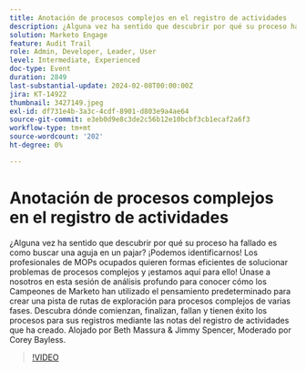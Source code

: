 ```yaml
---
title: Anotación de procesos complejos en el registro de actividades
description: ¿Alguna vez ha sentido que descubrir por qué su proceso ha fallado es como buscar una aguja en un pajar? ¡Podemos identificarnos! Los profesionales de MOPs ocupados quieren formas eficientes de solucionar problemas de procesos complejos y ¡estamos aquí para ello! Únase a nosotros en esta sesión de análisis profundo para conocer cómo los Campeones de Marketo han utilizado el pensamiento predeterminado para crear una pista de rutas de exploración para procesos complejos de varias fases. Descubra dónde comienzan, finalizan, fallan y tienen éxito los procesos para sus registros mediante las notas del registro de actividades que ha creado. Alojado por Beth Massura & Jimmy Spencer, Moderado por Corey Bayless.
solution: Marketo Engage
feature: Audit Trail
role: Admin, Developer, Leader, User
level: Intermediate, Experienced
doc-type: Event
duration: 2849
last-substantial-update: 2024-02-08T00:00:00Z
jira: KT-14922
thumbnail: 3427149.jpeg
exl-id: df731e4b-3a3c-4cdf-8901-d803e9a4ae64
source-git-commit: e3eb0d9e8c3de2c56b12e10bcbf3cb1ecaf2a6f3
workflow-type: tm+mt
source-wordcount: '202'
ht-degree: 0%

---
```


# Anotación de procesos complejos en el registro de actividades

¿Alguna vez ha sentido que descubrir por qué su proceso ha fallado es como buscar una aguja en un pajar? ¡Podemos identificarnos! Los profesionales de MOPs ocupados quieren formas eficientes de solucionar problemas de procesos complejos y ¡estamos aquí para ello! Únase a nosotros en esta sesión de análisis profundo para conocer cómo los Campeones de Marketo han utilizado el pensamiento predeterminado para crear una pista de rutas de exploración para procesos complejos de varias fases. Descubra dónde comienzan, finalizan, fallan y tienen éxito los procesos para sus registros mediante las notas del registro de actividades que ha creado. Alojado por Beth Massura &amp; Jimmy Spencer, Moderado por Corey Bayless.

>[!VIDEO](https://video.tv.adobe.com/v/3427149/?learn=on)
